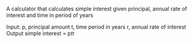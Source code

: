 A calculator that calculates simple interest given principal, annual rate of interest and time in period of years

Input:
p, principal amount
t, time period in years
r, annual rate of interest 
Output
simple interest = p*t*r
